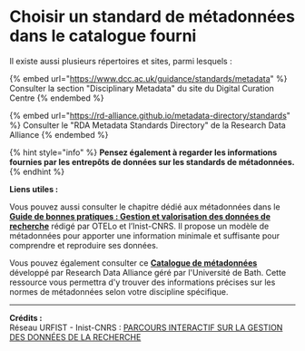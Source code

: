 # Choisir un standard de métadonnées dans le catalogue fourni

Il existe aussi plusieurs répertoires et sites, parmi lesquels : &#x20;

{% embed url="https://www.dcc.ac.uk/guidance/standards/metadata" %}
Consulter la section "Disciplinary Metadata" du site du Digital Curation Centre
{% endembed %}

{% embed url="https://rd-alliance.github.io/metadata-directory/standards" %}
Consulter le "RDA Metadata Standards Directory" de la Research Data Alliance
{% endembed %}

{% hint style="info" %}
**Pensez également à regarder les informations fournies par les entrepôts de données sur les standards de métadonnées.**
{% endhint %}

**Liens utiles :**

Vous pouvez aussi consulter le chapitre dédié aux métadonnées dans le [**Guide de bonnes pratiques : Gestion et valorisation des données de recherche**](https://ordar.otelo.univ-lorraine.fr/record?id=10.24396/ORDAR-1) rédigé par OTELo et l’Inist-CNRS. Il propose un modèle de métadonnées pour apporter une information minimale et suffisante pour comprendre et reproduire ses données.

Vous pouvez également consulter ce [**Catalogue de métadonnées**](https://rdamsc.bath.ac.uk/subject-index) développé par Research Data Alliance géré par l'Université de Bath. Cette ressource vous permettra d'y trouver des informations précises sur les normes de métadonnées selon votre discipline spécifique.

***

**Crédits :** \
Réseau URFIST - Inist-CNRS : [PARCOURS INTERACTIF SUR LA GESTION DES DONNÉES DE LA RECHERCHE](https://doranum.fr/enjeux-benefices/parcours-interactif-sur-la-gestion-des-donnees-de-la-recherche/)
